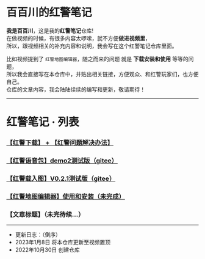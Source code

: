 

# 百百川的红警笔记

**我是百百川**，这是我的**红警笔记**仓库!  
在做视频的时候，有很多内容太啰嗦，就不方便**做进视频里**，  
所以，跟视频相关的补充内容和说明，我会写在这个红警笔记仓库里面。  

比如视频提到了 `红警地图编辑器`，随之而来的问题 就是 **下载安装和使用** 等等的问题，  
所以我会直接写在本仓库中，并贴出相关链接，方便观众、和红警玩家们，也方便自己。  
仓库的文章内容，我会陆陆续续的编写和更新，敬请期待！

---


# 红警笔记 · 列表
### [【红警下载】 + 【红警问题解决办法】](https://github.com/750ti/baibaichuan-RA2)  

### [【红警语音包】demo2测试版（gitee）](https://gitee.com/gtx750ti/bbc/issues/I46WH0)

### [【红警载入图】V0.2.1测试版（gitee）](https://gitee.com/gtx750ti/bbc/issues/I4MX8A)

### [【红警地图编辑器】使用和安装（未完成）](https://github.com/750ti/Baibaichuan-Ra2-Note/blob/main/%E3%80%90%E7%BA%A2%E8%AD%A6%E5%9C%B0%E5%9B%BE%E7%BC%96%E8%BE%91%E5%99%A8%E3%80%91%E4%BD%BF%E7%94%A8%E5%92%8C%E5%AE%89%E8%A3%85.md)

### 【文章标题】（未完待续...）

---



- 更新日志：（倒序）
- 2023年1月8日 将本仓库更新至视频置顶  
- 2022年10月30日 创建仓库  


